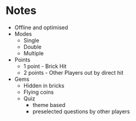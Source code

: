 # Notes

- Offline and optimised
- Modes
  - Single
  - Double
  - Multiple
- Points
  - 1 point - Brick Hit
  - 2 points - Other Players out by direct hit
- Gems
  - Hidden in bricks
  - Flying coins
  - Quiz
    - theme based
    - preselected questions by other players

